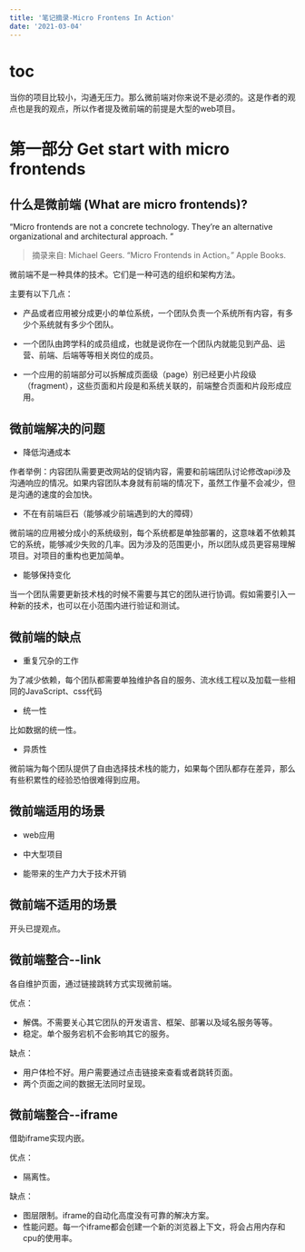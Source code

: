 ```yaml
---
title: '笔记摘录-Micro Frontens In Action'
date: '2021-03-04'
---
```


# toc

当你的项目比较小，沟通无压力。那么微前端对你来说不是必须的。这是作者的观点也是我的观点，所以作者提及微前端的前提是大型的web项目。

# 第一部分 Get start with micro frontends

## 什么是微前端 (What are micro frontends)?

“Micro frontends are not a concrete technology. They’re an alternative organizational and architectural approach. ”

>摘录来自: Michael Geers. “Micro Frontends in Action。” Apple Books. 

微前端不是一种具体的技术。它们是一种可选的组织和架构方法。

主要有以下几点：

- 产品或者应用被分成更小的单位系统，一个团队负责一个系统所有内容，有多少个系统就有多少个团队。

- 一个团队由跨学科的成员组成，也就是说你在一个团队内就能见到产品、运营、前端、后端等等相关岗位的成员。

- 一个应用的前端部分可以拆解成页面级（page）别已经更小片段级（fragment），这些页面和片段是和系统关联的，前端整合页面和片段形成应用。

## 微前端解决的问题

- 降低沟通成本

作者举例：内容团队需要更改网站的促销内容，需要和前端团队讨论修改api涉及沟通响应的情况。如果内容团队本身就有前端的情况下，虽然工作量不会减少，但是沟通的速度的会加快。

- 不在有前端巨石（能够减少前端遇到的大的障碍）

微前端的应用被分成小的系统级别，每个系统都是单独部署的，这意味着不依赖其它的系统，能够减少失败的几率。因为涉及的范围更小，所以团队成员更容易理解项目。对项目的重构也更加简单。

- 能够保持变化

当一个团队需要更新技术栈的时候不需要与其它的团队进行协调。假如需要引入一种新的技术，也可以在小范围内进行验证和测试。

## 微前端的缺点

- 重复冗杂的工作

为了减少依赖，每个团队都需要单独维护各自的服务、流水线工程以及加载一些相同的JavaScript、css代码

- 统一性

比如数据的统一性。

- 异质性

微前端为每个团队提供了自由选择技术栈的能力，如果每个团队都存在差异，那么有些积累性的经验恐怕很难得到应用。

## 微前端适用的场景

- web应用

- 中大型项目

- 能带来的生产力大于技术开销

## 微前端不适用的场景

开头已提观点。

## 微前端整合--link

各自维护页面，通过链接跳转方式实现微前端。

优点：

- 解偶。不需要关心其它团队的开发语言、框架、部署以及域名服务等等。
- 稳定。单个服务宕机不会影响其它的服务。

缺点：

- 用户体检不好。用户需要通过点击链接来查看或者跳转页面。
- 两个页面之间的数据无法同时呈现。

## 微前端整合--iframe

借助iframe实现内嵌。

优点：

- 隔离性。

缺点：

- 图层限制。iframe的自动化高度没有可靠的解决方案。
- 性能问题。每一个iframe都会创建一个新的浏览器上下文，将会占用内存和cpu的使用率。


